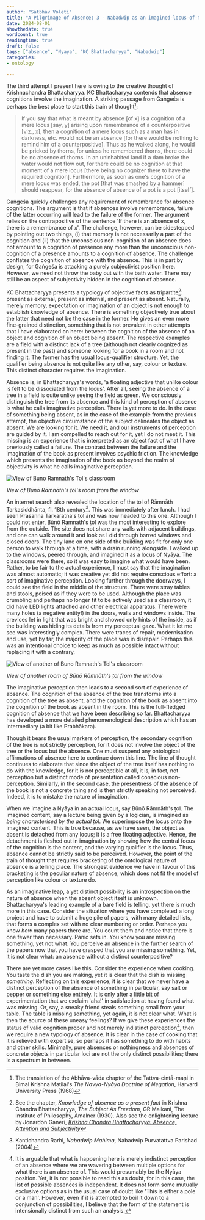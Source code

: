 ```yaml
---
author: "Satbhav Voleti"
title: "A Pilgrimage of Absence: 3 - Nabadwip as an imagined-locus-of-Nyāya"
date: 2024-08-01
showthedate: true
wordcount: true
readingtime: true
draft: false
tags: ["absence", "Nyaya", "KC Bhattacharyya", "Nabadwip"]
categories:
- ontology
    
--- 
```


The third attempt I present here is owing to the creative thought of Krishnachandra Bhattacharyya. KC Bhattacharyya contends that absence cognitions involve the imagination. A striking passage from Gaṅgeśa is perhaps the best place to start this train of thought[^1]:

> If you say that what is meant by absence \[of x\] is a cognition of a mere locus \[say, y\] arising upon remembrance of a counterpositive \[viz., x\], then a cognition of a mere locus such as a man has in darkness, etc. would not be an absence \[for there would be nothing to remind him of a counterpositive\]. Thus as he walked along, he would be pricked by thorns, for unless he remembered thorns, there could be no absence of thorns. In an uninhabited land if a dam broke the water would not flow out, for there could be no cognition at that moment of a mere locus \[there being no cognizer there to have the required cognition\]. Furthermore, as soon as one's cognition of a mere locus was ended, the pot \[that was smashed by a hammer\] should reappear, for the absence of absence of a pot is a pot \[itself\].

Gaṅgeśa quickly challenges any requirement of remembrance for absence cognitions. The argument is that if absences involve remembrance, failure of the latter occurring will lead to the failure of the former. The argument relies on the contrapositive of the sentence 'If there is an absence of x, there is a remembrance of x'. The challenge, however, can be sidestepped by pointing out two things, (i) that memory is not necessarily a part of the cognition and (ii) that the unconscious non-cognition of an absence does not amount to a cognition of presence any more than the unconscious non-cognition of a presence amounts to a cognition of absence. The challenge conflates the cognition of absence with the absence. This is in part by design, for Gaṅgeśa is attacking a purely subjectivist position here. However, we need not throw the baby out with the bath water. There may still be an aspect of subjectivity hidden in the cognition of absence.  

KC Bhattacharyya presents a typology of objective facts as tripartite[^2]: present as external, present as internal, and present as absent. Naturally, merely memory, expectation or imagination of an object is not enough to establish knowledge of absence. There is something objectively true about the latter that need not be the case in the former. He gives an even more fine-grained distinction, something that is not prevalent in other attempts that I have elaborated on here: between the cognition of the absence of an object and cognition of an object being absent. The respective examples are a field with a distinct lack of a tree (although not clearly cognized as present in the past) and someone looking for a book in a room and not finding it. The former has the usual locus-qualifier structure. Yet, the qualifier being absence is not quite like any other, say, colour or texture. This distinct character requires the imagination. 

Absence is, in Bhattacharyya's words, 'a floating adjective that unlike colour is felt to be dissociated from the locus'. After all, seeing the absence of a tree in a field is quite unlike seeing the field as green. We consciously distinguish the tree from its absence and this kind of perception of absence is what he calls imaginative perception. There is yet more to do. In the case of something being absent, as in the case of the example from the previous attempt, the objective circumstance of the subject delineates the object as absent. We are looking for it. We need it, and our instruments of perception are guided by it. I am compelled to reach out for it, yet I do not meet it. This missing is an experience that is interpreted as an object fact of what I have previously called a failure. The contrast between the failure and the imagination of the book as present involves psychic friction. The knowledge which presents the imagination of the book as beyond the realm of objectivity is what he calls imaginative perception. 

![View of Buno Ramnath's Tol's classroom](../../images/Buno%20Ramnath%20Tol%20-%203.jpg)

*View of Būnō Rāmnāth's ṭol's room from the window*

An internet search also revealed the location of the tol of Rāmnāth Tarkasiddhānta, fl. 18th century[^3]. This was immediately after lunch. I had seen Prasanna Tarkaratna's ṭol and was now headed to this one. Although I could not enter, Būnō Ramnath's ṭol was the most interesting to explore from the outside. The site does not share any walls with adjacent buildings, and one can walk around it and look as I did through barred windows and closed doors. The tiny lane on one side of the building was fit for only one person to walk through at a time, with a drain running alongside. I walked up to the windows, peered through, and imagined it as a locus of Nyāya. The classrooms were there, so it was easy to imagine what would have been. Rather, to be fair to the actual experience, I must say that the imagination was almost automatic; it was creative yet did not require conscious effort: a sort of imaginative perception. Looking further through the doorways, I could see the field in the middle of the structure. There were stray tables and stools, poised as if they were to be used. Although the place was crumbling and perhaps no longer fit to be actively used as a classroom, it did have LED lights attached and other electrical apparatus. There were many holes (a negative entity!) in the doors, walls and windows inside. The crevices let in light that was bright and showed only hints of the inside, as if the building was hiding its details from my perceptual gaze. What it let me see was interestingly complex. There were traces of repair, modernisation and use, yet by far, the majority of the place was in disrepair. Perhaps this was an intentional choice to keep as much as possible intact without replacing it with a contrary. 

![View of another of Buno Ramnath's Tol's classroom](../../images/Buno%20Ramnath%20Tol%20-%204.jpg)

*View of another room of Būnō Rāmnāth's ṭol from the window*

The imaginative perception then leads to a second sort of experience of absence. The cognition of the absence of the tree transforms into a cognition of the tree as absent, and the cognition of the book as absent into the cognition of the book as absent in the room. This is the full-fledged cognition of absence that we have been describing so far. Bhattacharyya has developed a more detailed phenomenological description which has an intermediary (a bit like Prabhākara). 

Though it bears the usual markers of perception, the secondary cognition of the tree is not strictly perception, for it does not involve the object of the tree or the locus but the absence. One must suspend any ontological affirmations of absence here to continue down this line. The line of thought continues to elaborate that since the object of the tree itself has nothing to do with the knowledge, for it is not perceptible at all, it is, in fact, not perception but a distinct mode of presentation called conscious non-perception. Similarly, in the second case, the presentness of the absence of the book is not a concrete thing and is then strictly speaking not perceived. Indeed, it is to mistake the nature of imagination. 

When we imagine a Nyāya in an actual locus, say Būnō Rāmnāth's ṭol. The imagined content, say a lecture being given by a logician, is imagined as *being characterised by the actual ṭol*. We superimpose the locus onto the imagined content. This is true because, as we have seen, the object as absent is detached from any locus; it is a free floating adjective. Hence, the detachment is fleshed out in imagination by showing how the central focus of the cognition is the content, and the varying qualifier is the locus. Thus, absence cannot be strictly said to be perceived. However, the point of the train of thought that requires bracketing of the ontological nature of absence is a telling place. The strongest evidence we have in favour of this bracketing is the peculiar nature of absence, which does not fit the model of perception like colour or texture do. 

As an imaginative leap, a yet distinct possibility is an introspection on the nature of absence when the absent object itself is unknown. Bhattacharyya's leading example of a bare field is telling, yet there is much more in this case. Consider the situation where you have completed a long project and have to submit a huge pile of papers, with many detailed lists, that forms a complex set with no clear numbering or order. Perhaps you know *how* many papers there are. You count them and notice that there is one fewer than necessary. Panic sets in. You know you are missing something, yet not what. You perceive an absence in the further search of the papers now that you have grasped that you are missing something. Yet, it is not clear what: an absence without a distinct counterpositive? 

There are yet more cases like this. Consider the experience when cooking. You taste the dish you are making, yet it is clear that the dish is missing *something*. Reflecting on this experience, it is clear that we never have a distinct perception of the absence of something in particular, say salt or pepper or something else entirely. It is only after a little bit of experimentation that we exclaim 'aha!' in satisfaction at having found what was missing. Or, say, a sneaky friend steals something small from your table. The table is missing something, yet again, it is not clear what. What is then the source of these uneasy feelings? If we give these experiences the status of valid cognition proper and not merely indistinct perception[^4], then we require a new typology of absence. It is clear in the case of cooking that it is relieved with expertise, so perhaps it has something to do with habits and other skills. Minimally, pure absences or nothingness and absences of concrete objects in particular loci are not the only distinct possibilities; there is a spectrum in between. 

[^1]: The translation of the Abhāva-vāda chapter of the Tattva-cintā-maṇi in Bimal Krishna Matilal's *The Navya-Nyāya Doctrine of Negation*, Harvard University Press (1968) 
[^2]: See the chapter, *Knowledge of absence as a present fact* in Krishna Chandra Bhattacharyya, *The Subject As Freedom*, GR Malkani, The Institute of Philosophy, Amalner (1930). Also see the enlightening lecture by Jonardon Ganeri, [*Krishna Chandra Bhattacharyya: Absence, Attention and Subjectivity*](https://www.youtube.com/watch?v=5DXI_mMLi9o)
[^3]: Kantichandra Rarhi, *Nabadwip Mahima*, Nabadwip Purvatattva Parishad (2004)
[^4]: It is arguable that what is happening here is merely indistinct perception of an absence where we are wavering between multiple options for what there is an absence of. This would presumably be the Nyāya position. Yet, it is not possible to read this as doubt, for in this case, the list of possible absences is independent. It does not form some mutually exclusive options as in the usual case of doubt like 'This is either a pole or a man'. However, even if it is attempted to boil it down to a conjunction of possibilities, I believe that the form of the statement is intensionally distinct from such an analysis.
